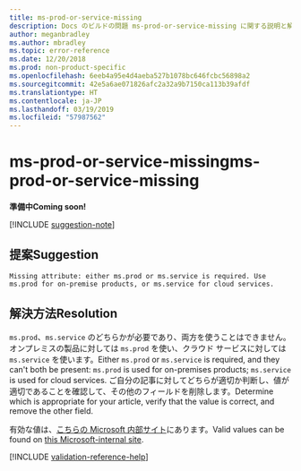 ```yaml
---
title: ms-prod-or-service-missing
description: Docs のビルドの問題 ms-prod-or-service-missing に関する説明と解決方法
author: meganbradley
ms.author: mbradley
ms.topic: error-reference
ms.date: 12/20/2018
ms.prod: non-product-specific
ms.openlocfilehash: 6eeb4a95e4d4aeba527b1078bc646fcbc56898a2
ms.sourcegitcommit: 42e5a6ae071826afc2a32a9b7150ca113b39afdf
ms.translationtype: HT
ms.contentlocale: ja-JP
ms.lasthandoff: 03/19/2019
ms.locfileid: "57987562"
---
```

# <a name="ms-prod-or-service-missing"></a><span data-ttu-id="dbd89-103">ms-prod-or-service-missing</span><span class="sxs-lookup"><span data-stu-id="dbd89-103">ms-prod-or-service-missing</span></span>

<span data-ttu-id="dbd89-104">**準備中**</span><span class="sxs-lookup"><span data-stu-id="dbd89-104">**Coming soon!**</span></span>

[!INCLUDE [suggestion-note](includes/suggestion-note.md)]

## <a name="suggestion"></a><span data-ttu-id="dbd89-105">提案</span><span class="sxs-lookup"><span data-stu-id="dbd89-105">Suggestion</span></span>

`Missing attribute: either ms.prod or ms.service is required. Use ms.prod for on-premise products, or ms.service for cloud services.`

## <a name="resolution"></a><span data-ttu-id="dbd89-106">解決方法</span><span class="sxs-lookup"><span data-stu-id="dbd89-106">Resolution</span></span>

<span data-ttu-id="dbd89-107">`ms.prod`、`ms.service` のどちらかが必要であり、両方を使うことはできません。オンプレミスの製品に対しては `ms.prod` を使い、クラウド サービスに対しては `ms.service` を使います。</span><span class="sxs-lookup"><span data-stu-id="dbd89-107">Either `ms.prod` or `ms.service` is required, and they can't both be present: `ms.prod` is used for on-premises products; `ms.service` is used for cloud services.</span></span> <span data-ttu-id="dbd89-108">ご自分の記事に対してどちらが適切か判断し、値が適切であることを確認して、その他のフィールドを削除します。</span><span class="sxs-lookup"><span data-stu-id="dbd89-108">Determine which is appropriate for your article, verify that the value is correct, and remove the other field.</span></span>

<span data-ttu-id="dbd89-109">有効な値は、[こちらの Microsoft 内部サイト](https://docsmetadatatool.azurewebsites.net/allowlists)にあります。</span><span class="sxs-lookup"><span data-stu-id="dbd89-109">Valid values can be found on [this Microsoft-internal site](https://docsmetadatatool.azurewebsites.net/allowlists).</span></span>

<!--make sure to add this file to your includes folder and verify the path-->
[!INCLUDE [validation-reference-help](includes/validation-reference-help.md)]